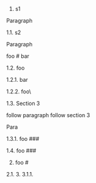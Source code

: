 1. s1

Paragraph

1.1. s2

Paragraph

foo # bar

1.2. foo

1.2.1. bar

1.2.2. foo\

1.3. Section 3

follow paragraph
follow section 3

Para

1.3.1. foo ###

1.4. foo ###

2. foo #

2.1. 
3. 
3.1.1. 


